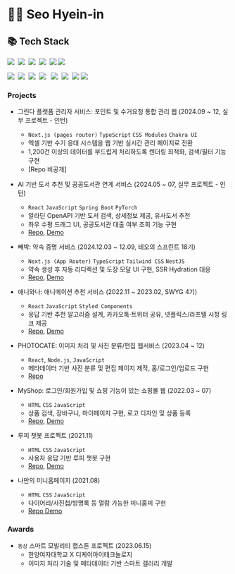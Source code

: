 # 👩‍💻 Seo Hyein-in 




## 📚 Tech Stack

<p align="left">
  <img src="https://img.shields.io/badge/HTML-E34F26?style=flat-square&logo=html5&logoColor=white"/>&nbsp
  <img src="https://img.shields.io/badge/css-1572B6?style=flat-square&logo=css3&logoColor=white"/></a>&nbsp
  <img src="https://img.shields.io/badge/Javascript-ffb13b?style=flat-square&logo=javascript&logoColor=white"/></a>&nbsp 
  <img src="https://img.shields.io/badge/React-61DAFB?style=flat-square&logo=react&logoColor=white"/>&nbsp
  <img src="https://img.shields.io/badge/Next.js-000000.svg?style=for-the-badge&logo=nextdotjs&logoColor=white"/>
  <img src="https://img.shields.io/badge/-React%20Query-FF4154?style=for-the-badge=React%20Query&logoColor=white">

     
</p>

<p align="left">
 <img src="https://img.shields.io/badge/styled--components-DB7093?style=for-the-badge&logo=styled-components&logoColor=white"/>&nbsp
 <img src= https://img.shields.io/badge/CSS%20Modules-000000.svg?style=for-the-badge&logo=CSS-Modules&logoColor=white>&nbsp 
 <img src="https://img.shields.io/badge/Netlify-00C7B7?style=for-the-badge&logo=netlify&logoColor=white"/>&nbsp
  <img src="https://img.shields.io/badge/Vite-646CFF.svg?style=for-the-badge&logo=Vite&logoColor=white"> &nbsp
 <img src="https://img.shields.io/badge/bootstrap-7952B3?style=for-the-badge&logo=bootstrap&logoColor=white">&nbsp
 <img src="https://img.shields.io/badge/github-181717?style=for-the-badge&logo=github&logoColor=white">&nbsp
<img src="https://img.shields.io/badge/typescript-007ACC.svg?style=for-the-badge&logo=typescript&logoColor=white" />

  <img src="https://img.shields.io/badge/Vercel-000000?style=for-the-badge=Vercel&logoColor=white"/>

  
</p>

### Projects
- 그린다 플랫폼 관리자 서비스: 포인트 및 수거요청 통합 관리 웹 (2024.09 ~ 12, 실무 프로젝트 - 인턴)
  - `Next.js (pages router)` `TypeScript` `CSS Modules` `Chakra UI`
  - 엑셀 기반 수기 응대 시스템을 웹 기반 실시간 관리 페이지로 전환
  - 1,200건 이상의 데이터를 부드럽게 처리하도록 렌더링 최적화, 검색/필터 기능 구현
  - [Repo 비공개] 

- AI 기반 도서 추천 및 공공도서관 연계 서비스 (2024.05 ~ 07, 실무 프로젝트 - 인턴)
  - `React` `JavaScript` `Spring Boot` `PyTorch`
  - 알라딘 OpenAPI 기반 도서 검색, 상세정보 제공, 유사도서 추천
  - 좌우 수평 드래그 UI, 공공도서관 대출 여부 조회 기능 구현
  - [Repo](https://github.com/BookWise2024/Front-end/tree/FE-TEST), [Demo](https://www.youtube.com/watch?v=AfKHhJPJ950)

- 빼박: 약속 증명 서비스 (2024.12.03 ~ 12.09, 테오의 스프린트 18기)
  - `Next.js (App Router)` `TypeScript` `Tailwind CSS` `NestJS`
  - 약속 생성 후 자동 리디렉션 및 도장 모달 UI 구현, SSR Hydration 대응
  - [Repo](https://github.com/bbaebak/bbaebak-nextjs/), [Demo](https://bbaebak-nextjs.vercel.app/)

- 애니와나: 애니메이션 추천 서비스 (2022.11 ~ 2023.02, SWYG 4기)
  - `React` `JavaScript` `Styled Components`
  - 응답 기반 추천 알고리즘 설계, 카카오톡·트위터 공유, 넷플릭스/라프텔 시청 링크 제공
  - [Repo](https://github.com/puputia/Ani-wana), [Demo](https://aniwana.swygbro.com/)

- PHOTOCATE: 이미지 처리 및 사진 분류/편집 웹서비스 (2023.04 ~ 12)
  - `React`, `Node.js`, `JavaScript`
  - 메타데이터 기반 사진 분류 및 편집 페이지 제작, 홈/로그인/업로드 구현
  - [Repo](https://github.com/Yongsoojin/capstone/tree/hyein)

- MyShop: 로그인/회원가입 및 쇼핑 기능이 있는 쇼핑몰 웹 (2022.03 ~ 07)
  - `HTML` `CSS` `JavaScript`
  - 상품 검색, 장바구니, 마이페이지 구현, 로고 디자인 및 상품 등록
  - [Repo](https://github.com/puputia/Myshop_project), [Demo](http://myshop2.s3-website.ap-northeast-2.amazonaws.com/#/)

- 루피 챗봇 프로젝트 (2021.11)
  - `HTML` `CSS` `JavaScript`
  - 사용자 응답 기반 루피 챗봇 구현
  - [Repo](https://github.com/puputia/Mogakko_JS), [Demo](https://puputia.github.io/Mogakko_JS/Day15/index.html)

- 나만의 미니홈페이지 (2021.08)
  - `HTML` `CSS` `JavaScript`
  - 다이어리/사진첩/방명록 등 열람 가능한 미니홈피 구현
  - [Repo](https://github.com/puputia/Mogakko_html-css),[Demo](https://puputia.github.io/mini-homepage//minihomepage.html)

### Awards
- `동상` 스마트 모빌리티 캡스톤 프로젝트 (2023.06.15)
  - 한양여자대학교 X 디케이아이테크놀로지
  - 이미지 처리 기술 및 메타데이터 기반 스마트 갤러리 개발

<!-- 
## 🔰 Status
<p align="center">
  
  <img height="180em"  src="https://github-readme-stats-zeta-lac.vercel.app/api?username=puputia&show_icons=true" />
  <img height="180em"  src="https://github-readme-stats-zeta-lac.vercel.app/api/top-langs/?username=puputia&layout=compact&hide=jupyter%20notebook" />

</p>
-->
<!-- token
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
-->
